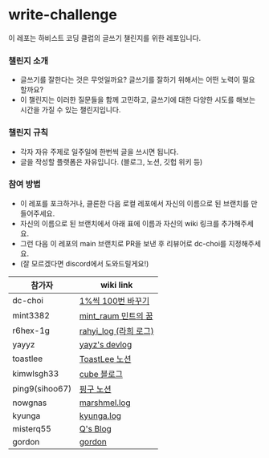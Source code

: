 # write-challenge

이 레포는 하비스트 코딩 클럽의 글쓰기 챌린지를 위한 레포입니다.

### 챌린지 소개

- 글쓰기를 잘한다는 것은 무엇일까요? 글쓰기를 잘하기 위해서는 어떤 노력이 필요할까요?
- 이 챌린지는 이러한 질문들을 함께 고민하고, 글쓰기에 대한 다양한 시도를 해보는 시간을 가질 수 있는 챌린지입니다.

### 챌린지 규칙

- 각자 자유 주제로 일주일에 한번씩 글을 쓰시면 됩니다.
- 글을 작성할 플랫폼은 자유입니다. (블로그, 노션, 깃헙 위키 등)

### 참여 방법

- 이 레포를 포크하거나, 클론한 다음 로컬 레포에서 자신의 이름으로 된 브랜치를 만들어주세요.
- 자신의 이름으로 된 브랜치에서 아래 표에 이름과 자신의 wiki 링크를 추가해주세요.
- 그런 다음 이 레포의 main 브랜치로 PR을 보낸 후 리뷰어로 dc-choi를 지정해주세요.
- (잘 모르겠다면 discord에서 도와드릴게요!)

| 참가자         | wiki link                                                                              |
| -------------- | -------------------------------------------------------------------------------------- |
| dc-choi        | [1%씩 100번 바꾸기](https://dc-choi.tistory.com/)                                      |
| mint3382       | [mint_raum 민트의 꿈](https://mintraum.tistory.com/)                                   |
| r6hex-1g       | [rahyi_log (라희 로그)](https://velog.io/@cheriiin_/posts)                             |
| yayyz          | [yayz's devlog](https://yay-dev.tistory.com/)                                          |
| toastlee       | [ToastLee 노션](https://www.notion.so/toastlee/122b3d12df6b80df9583ecf87fbfc974?pvs=4) |
| kimwlsgh33     | [cube 블로그](https://blog.naver.com/mooncomon)                                        |
| ping9(sihoo67) | [핑구 노션](https://www.notion.so/124d1c7edd0d8079bb66fb345dfeecf6?pvs=4)              |
| nowgnas        | [marshmel.log](https://nowgnas.github.io/)                                             |
| kyunga         | [kyunga.log](https://kyung-a.tistory.com/)                                             |
| misterq55      | [Q's Blog](https://misterq.tistory.com/)                                               |
| gordon         | [gordon](https://velog.io/@hjy0616/posts)                                              |
